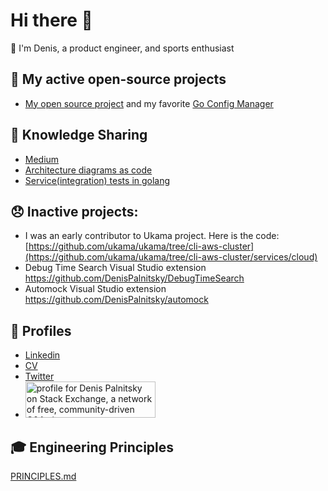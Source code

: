 # Hi there 👋

🔭 I'm Denis, a product engineer, and sports enthusiast


## 🤔 My active open-source projects

- [My open source project](https://github.com/num30) and my favorite [Go Config Manager](https://github.com/num30/config)

## :orange_book: Knowledge Sharing
- [Medium](https://medium.com/@palnitsky)
- [Architecture diagrams as code](https://engineering.solsten.io/posts/architecture-diagrams-at-solsten/) 
- [Service(integration) tests in golang](https://github.com/num30/api-integration-test#readme)

## 😞 Inactive projects:
  - I was an early contributor to Ukama project. Here is the code:  [https://github.com/ukama/ukama/tree/cli-aws-cluster](https://github.com/ukama/ukama/tree/cli-aws-cluster/services/cloud)
  - Debug Time Search Visual Studio extension https://github.com/DenisPalnitsky/DebugTimeSearch
  - Automock Visual Studio extension https://github.com/DenisPalnitsky/automock 

## 📱 Profiles 
- [Linkedin](https://www.linkedin.com/in/denis-palnitsky/) 
- [CV](https://docs.google.com/document/d/e/2PACX-1vRYL5Si8vWz85AGPAMye8JKy71Ob3AYxMz-dxl0S_BLQWQMqbRnIouQYN8IfOH9Lae3vt3dn6YeO79g/pub)
- [Twitter](https://twitter.com/Number30)
- <a href="https://stackexchange.com/users/85406"><img src="https://stackexchange.com/users/flair/85406.png" width="208" height="58" alt="profile for Denis Palnitsky on Stack Exchange, a network of free, community-driven Q&amp;A sites" title="profile for Denis Palnitsky on Stack Exchange, a network of free, community-driven Q&amp;A sites"></a> 

## :mortar_board: Engineering Principles
[PRINCIPLES.md](https://github.com/DenisPalnitsky/DenisPalnitsky/blob/main/PRINCIPLES.md)

